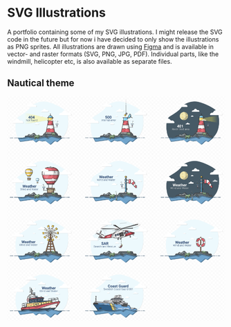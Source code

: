 # SVG Illustrations

A portfolio containing some of my SVG illustrations. I might release the SVG code in the future but for now i have decided to only show the illustrations as PNG sprites. All illustrations are drawn using [Figma](https://www.figma.com) and is available in vector- and raster formats (SVG, PNG, JPG, PDF). Individual parts, like the windmill, helicopter etc, is also available as separate files.

## Nautical theme
![Nautical theme sprite](svg-sprite.png?raw=true "Nautical theme sprite")
